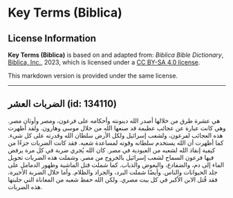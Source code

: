 # Key Terms (Biblica)

## License Information

**Key Terms (Biblica)** is based on and adapted from: _Biblica Bible Dictionary_, [Biblica, Inc.](https://www.biblica.com/), 2023, which is licensed under a [CC BY-SA 4.0 license](https://creativecommons.org/licenses/by-sa/4.0/legalcode.en).

This markdown version is provided under the same license.



--------------------------------

## الضربات العشر (id: 134110)

هي عشرة طرق من خلالها أصدر الله دينونته وأحكامه على فرعون، ومصر وأوثان مصر. وهي كانت عبارة عن عجائب عظيمة قد صنعها الله من خلال موسى وهارون. ولقد أظهرت هذه العجائب لفرعون، ولشعب إسرائيل ولكل الأرض سلطان الله وقدرته على كل شيء. كما أظهرت أن الله يستخدم سلطانه وقوته لمساعدة شعبه. فقد كانت الضربات جزءًا من كيفية إنقاذ الله لشعبه من العبودية في مصر. كان الله يُجري ضربة في كل مرة يرفض فيها فرعون السماح لشعب إسرائيل بالخروج من مصر. وشملت هذه الضربات تحويل الماء إلى دم، والضفادع، والبعوض والذباب. كما شملت قتل الماشية وظهور الدمامل على جلد الحيوانات والناس. وأيضًا شملت البرد، والجراد والظلام. وأما خلال الضربة الأخيرة، فقد قُتل الابن الأكبر في كل بيت مصري. ولكن الله حفظ شعبه من المعاناة التي جلبتها هذه الضربات.


